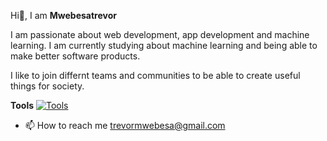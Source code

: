 Hi👋, I am **Mwebesatrevor** 

I am passionate about web development, app development and machine learning. I am currently studying about machine learning and being able to make better software products.

I like to join differnt teams and communities to be able to create useful things for society.

**Tools**
[![Tools](https://skillicons.dev/icons?i=py,html,css,js,git,docker,django,vscode)](https://skillicons.dev)
- 📫 How to reach me 
      trevormwebesa@gmail.com

<!---
Mwebesatrevor/Mwebesatrevor is a ✨ special ✨ repository because its `README.md` (this file) appears on your GitHub profile.
You can click the Preview link to take a look at your changes.
--->
